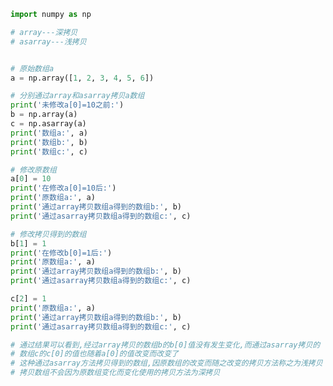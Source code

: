 
<BlogInfo id="567" title="24.array和asarray" author="白日梦想猿" pv=0 read_times=0 pre_cost_time="0分36秒" category="numpy学习" tag_list="['numpy学习']" create_time="2021.08.19 17:30:37" update_time="2021.08.23 09:03:08" />

```python
import numpy as np

# array---深拷贝
# asarray---浅拷贝


# 原始数组a
a = np.array([1, 2, 3, 4, 5, 6])

# 分别通过array和asarray拷贝a数组
print('未修改a[0]=10之前:')
b = np.array(a)
c = np.asarray(a)
print('数组a:', a)
print('数组b:', b)
print('数组c:', c)

# 修改原数组
a[0] = 10
print('在修改a[0]=10后:')
print('原数组a:', a)
print('通过array拷贝数组a得到的数组b:', b)
print('通过asarray拷贝数组a得到的数组c:', c)

# 修改拷贝得到的数组
b[1] = 1
print('在修改b[0]=1后:')
print('原数组a:', a)
print('通过array拷贝数组a得到的数组b:', b)
print('通过asarray拷贝数组a得到的数组c:', c)

c[2] = 1
print('原数组a:', a)
print('通过array拷贝数组a得到的数组b:', b)
print('通过asarray拷贝数组a得到的数组c:', c)

# 通过结果可以看到,经过array拷贝的数组b的b[0]值没有发生变化,而通过asarray拷贝的
# 数组c的c[0]的值也随着a[0]的值改变而改变了
# 这种通过asarray方法拷贝得到的数组,因原数组的改变而随之改变的拷贝方法称之为浅拷贝
# 拷贝数组不会因为原数组变化而变化使用的拷贝方法为深拷贝

```
